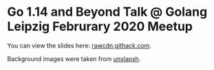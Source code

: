 # Go 1.14 and Beyond Talk @ Golang Leipzig Februrary 2020 Meetup

You can view the slides here: [rawcdn.githack.com](https://rawcdn.githack.com/golang-leipzig/go-1.14-and-beyond/750e27aec11e1fa49064173fc6512d7d79515e84/slides.html).

Background images were taken from [unslapsh](https://unsplash.com).
